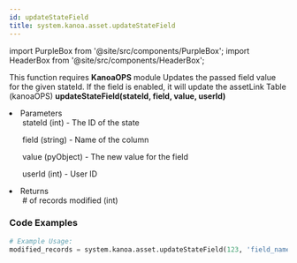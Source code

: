 ```yaml
---
id: updateStateField
title: system.kanoa.asset.updateStateField
---
```


import PurpleBox from '@site/src/components/PurpleBox';
import HeaderBox from '@site/src/components/HeaderBox';

<PurpleBox>This function requires <b>KanoaOPS</b> module</PurpleBox>
<HeaderBox header="Description">Updates the passed field value for the given stateId. If the field is enabled, it will update the assetLink Table (kanoaOPS)</HeaderBox>
<HeaderBox header="Syntax">
    <b>updateStateField(stateId, field, value, userId)</b>
    <li> Parameters <br />
        <ul>stateId (int) - The ID of the state</ul>
        <ul>field (string) - Name of the column</ul>
        <ul>value (pyObject) - The new value for the field</ul>
        <ul>userId (int) - User ID</ul>
    </li>
    <li> Returns <br />
        <ul># of records modified (int)</ul>
    </li>
</HeaderBox>

### Code Examples

```python
# Example Usage:
modified_records = system.kanoa.asset.updateStateField(123, 'field_name', 'new_value', 789)
